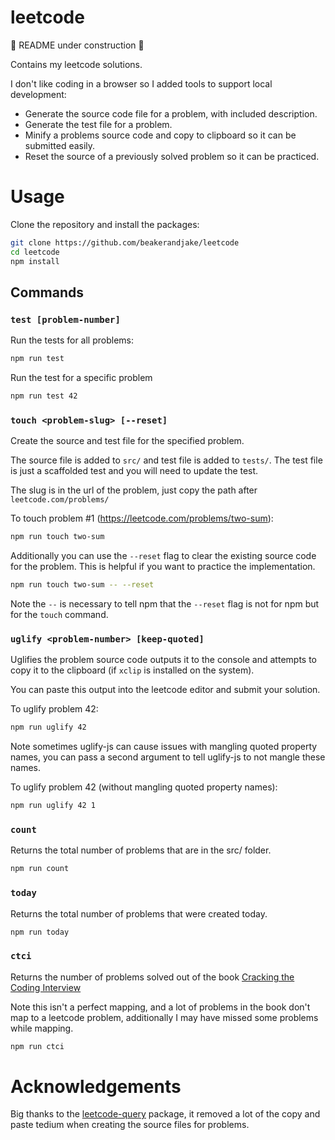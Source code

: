 # leetcode
🚧 README under construction 🚧

Contains my leetcode solutions.

I don't like coding in a browser so I added tools to support local development:
- Generate the source code file for a problem, with included description.
- Generate the test file for a problem.
- Minify a problems source code and copy to clipboard so it can be submitted easily.
- Reset the source of a previously solved problem so it can be practiced.

# Usage

Clone the repository and install the packages: 
```sh
git clone https://github.com/beakerandjake/leetcode
cd leetcode
npm install
```

## Commands

### `test [problem-number]`

Run the tests for all problems:

```sh
npm run test
```

Run the test for a specific problem

```sh
npm run test 42
```

### `touch <problem-slug> [--reset]`

Create the source and test file for the specified problem. 

The source file is added to `src/` and test file is added to `tests/`. The test file is just a scaffolded test and you will need to update the test. 

The slug is in the url of the problem, just copy the path after `leetcode.com/problems/`

To touch problem #1 (https://leetcode.com/problems/two-sum):
```sh
npm run touch two-sum
```

Additionally you can use the `--reset` flag to clear the existing source code for the problem. This is helpful if you want to practice the implementation. 

```sh
npm run touch two-sum -- --reset
```

Note the `--` is necessary to tell npm that the `--reset` flag is not for npm but for the `touch` command.

### `uglify <problem-number> [keep-quoted]`

Uglifies the problem source code outputs it to the console and attempts to copy it to the clipboard (if `xclip` is installed on the system). 

You can paste this output into the leetcode editor and submit your solution.

To uglify problem 42:
```sh
npm run uglify 42
```

Note sometimes uglify-js can cause issues with mangling quoted property names, you can pass a second argument to tell uglify-js to not mangle these names. 

To uglify problem 42 (without mangling quoted property names):
```sh
npm run uglify 42 1
```

### `count`

Returns the total number of problems that are in the src/ folder. 

```sh
npm run count
```

### `today`

Returns the total number of problems that were created today. 

```sh
npm run today
```

### `ctci`

Returns the number of problems solved out of the book [Cracking the Coding Interview](https://www.crackingthecodinginterview.com/)

Note this isn't a perfect mapping, and a lot of problems in the book don't map to a leetcode problem, additionally I may have missed some problems while mapping.

```sh
npm run ctci
```


# Acknowledgements

Big thanks to the [leetcode-query](https://github.com/JacobLinCool/LeetCode-Query) package, it removed a lot of the copy and paste tedium when creating the source files for problems. 